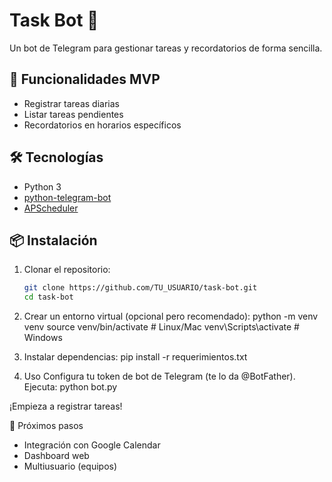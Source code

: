 

# Task Bot 🤖

Un bot de Telegram para gestionar tareas y recordatorios de forma sencilla.

## 🚀 Funcionalidades MVP
- Registrar tareas diarias
- Listar tareas pendientes
- Recordatorios en horarios específicos

## 🛠️ Tecnologías
- Python 3
- [python-telegram-bot](https://python-telegram-bot.org/)
- [APScheduler](https://apscheduler.readthedocs.io/)

## 📦 Instalación
1. Clonar el repositorio:
   ```bash
   git clone https://github.com/TU_USUARIO/task-bot.git
   cd task-bot
2. Crear un entorno virtual (opcional pero recomendado):
python -m venv venv
source venv/bin/activate   # Linux/Mac
venv\Scripts\activate      # Windows

3. Instalar dependencias: 
pip install -r requerimientos.txt

4. Uso
Configura tu token de bot de Telegram (te lo da @BotFather).
Ejecuta:
python bot.py

¡Empieza a registrar tareas!

📌 Próximos pasos

- Integración con Google Calendar
- Dashboard web
- Multiusuario (equipos)
